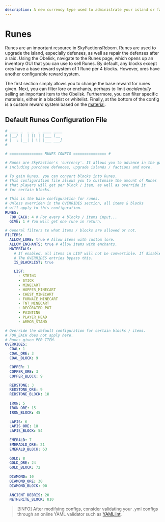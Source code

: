 ```yaml
---
description: A new currency type used to administrate your island or faction.
---
```


# Runes

Runes are an important resource in SkyFactionsReborn. Runes are used to upgrade the island, especially defenses, as well as repair the defenses after a raid. Using the Obelisk, navigate to the Runes page, which opens up an inventory GUI that you can use to sell Runes. By default, any blocks except ores have a base reward system of 1 Rune per 4 blocks. However, ores have another configurable reward system.

The first section simply allows you to change the base reward for runes given. Next, you can filter lore or enchants,  perhaps to limit _accidentally_ selling an important item to the Obelisk. Furthermore, you can filter specific materials, either in a blacklist or whitelist. Finally, at the bottom of the config is a custom reward system based on the [material](https://hub.spigotmc.org/javadocs/spigot/org/bukkit/Material.html#enum-constant-summary).

## Default Runes Configuration File

```yaml
# ____ _  _ _  _ ____ ____
# |__/ |  | |\ | |___ [__
# |  \ |__| | \| |___ ___]
#

# =============== RUNES CONFIG =============== #

# Runes are SkyFaction's 'currency'. It allows you to advance in the game,
# including purchase defences, upgrade islands / factions and more.

# To gain Runes, you can convert blocks into Runes.
# This configuration file allows you to customise the amount of Runes
# that players will get per block / item, as well as override it
# for certain blocks.

# This is the base configuration for runes.
# Unless overriden in the OVERRIDES section, all items & blocks
# will apply to this configuration.
RUNES:
  FOR_EACH: 4 # For every 4 blocks / items input...
  GIVE: 1 # You will get one rune in return.

# General filters to what items / blocks are allowed or not.
FILTERS:
  ALLOW_LORE: true # Allow items with custom lore.
  ALLOW_ENCHANTS: true # Allow items with enchants.
  MATERIALS:
    # If enabled, all items in LIST will not be convertible. If disabled, only items in LIST will be convertible.
    # The OVERRIDES entries bypass this.
    IS_BLACKLIST: true

    LIST:
      - STRING
      - STICK
      - MINECART
      - HOPPER_MINECART
      - CHEST_MINECART
      - FURNACE_MINECART
      - TNT_MINECART
      - DECORATED_POT
      - PAINTING
      - PLAYER_HEAD
      - ARMOR_STAND

# Override the default configuration for certain blocks / items.
# FOR_EACH does not apply here.
# Runes given PER ITEM.
OVERRIDES:
  COAL: 1
  COAL_ORE: 3
  COAL_BLOCK: 9

  COPPER: 1
  COPPER_ORE: 3
  COPPER_BLOCK: 9

  REDSTONE: 3
  REDSTONE_ORE: 9
  REDSTONE_BLOCK: 18
  
  IRON: 5
  IRON_ORE: 15
  IRON_BLOCK: 45
  
  LAPIS: 6
  LAPIS_ORE: 18
  LAPIS_BLOCK: 54
  
  EMERALD: 7
  EMERADLD_ORE: 21
  EMERALD_BLOCK: 63
  
  GOLD: 8
  GOLD_ORE: 24
  GOLD_BLOCK: 72
  
  DIAMOND: 10
  DIAMOND_ORE: 30
  DIAMOND_BLOCK: 90
  
  ANCIENT_DEBRIS: 20
  NETHERITE_BLOCK: 810
```

>[!INFO]
>After modifying configs, consider validating your .yml configs through an online YAML validator such as [YAMLlint](https://www.yamllint.com/).